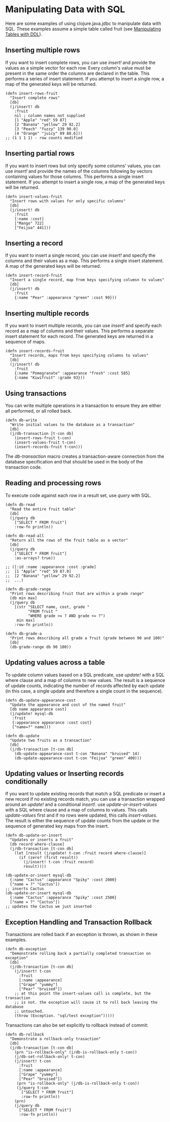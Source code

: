 # Manipulating Data with SQL
Here are some examples of using clojure.java.jdbc to manipulate data with SQL.
These examples assume a simple table called fruit (see [Manipulating Tables with DDL](https://github.com/clojure/java.jdbc/blob/master/doc/clojure/java/jdbc/UsingDDL.md)).
## Inserting multiple rows
If you want to insert complete rows, you can use *insert!* and provide the values as a simple vector for each row. Every column's value must be present in the same order the columns are declared in the table. This performs a series of insert statement. If you attempt to insert a single row, a map of the generated keys will be returned.

    (defn insert-rows-fruit
      "Insert complete rows"
      [db]
      (j/insert! db
        :fruit
        nil ; column names not supplied
        [1 "Apple" "red" 59 87]
        [2 "Banana" "yellow" 29 92.2]
        [3 "Peach" "fuzzy" 139 90.0]
        [4 "Orange" "juicy" 89 88.6]))
    ;; (1 1 1 1) - row counts modified

## Inserting partial rows
If you want to insert rows but only specify some columns' values, you can use *insert!* and provide the names of the columns following by vectors containing values for those columns. This performs a single insert statement. If you attempt to insert a single row, a map of the generated keys will be returned.

    (defn insert-values-fruit
      "Insert rows with values for only specific columns"
      [db]
      (j/insert! db
        :fruit
        [:name :cost]
        ["Mango" 722]
        ["Feijoa" 441]))

## Inserting a record
If you want to insert a single record, you can use *insert!* and specify the columns and their values as a map. This performs a single insert statement. A map of the generated keys will be returned.

    (defn insert-record-fruit
      "Insert a single record, map from keys specifying columsn to values"
      [db]
      (j/insert! db
        :fruit
        {:name "Pear" :appearance "green" :cost 99}))

## Inserting multiple records
If you want to insert multiple records, you can use *insert!* and specify each record as a map of columns and their values. This performs a separate insert statement for each record. The generated keys are returned in a sequence of maps.

    (defn insert-records-fruit
      "Insert records, maps from keys specifying columns to values"
      [db]
      (j/insert! db
        :fruit
        {:name "Pomegranate" :appearance "fresh" :cost 585}
        {:name "Kiwifruit" :grade 93}))

## Using transactions
You can write multiple operations in a transaction to ensure they are either all performed, or all rolled back.

    (defn db-write
      "Write initial values to the database as a transaction"
      [db]
      (j/db-transaction [t-con db]
        (insert-rows-fruit t-con)
        (insert-values-fruit t-con)
        (insert-records-fruit t-con)))

The *db-transaction* macro creates a transaction-aware connection from the database specification and that should be used in the body of the transaction code.

## Reading and processing rows
To execute code against each row in a result set, use *query* with SQL.

    (defn db-read
      "Read the entire fruit table"
      [db]
      (j/query db
        ["SELECT * FROM fruit"]
        :row-fn println))
    
    (defn db-read-all
      "Return all the rows of the fruit table as a vector"
      [db]
      (j/query db
        ["SELECT * FROM fruit"]
        :as-arrays? true))
    
    ;; ([:id :name :appearance :cost :grade]
    ;;  [1 "Apple" "red" 59 87.0]
    ;;  [2 "Banana" "yellow" 29 92.2]
    ;;  ...)
    
    (defn db-grade-range
      "Print rows describing fruit that are within a grade range"
      [db min max]
      (j/query db
        [(str "SELECT name, cost, grade "
              "FROM fruit "
              "WHERE grade >= ? AND grade <= ?")
         min max]
        :row-fn println))
    
    (defn db-grade-a 
      "Print rows describing all grade a fruit (grade between 90 and 100)"
      [db]
      (db-grade-range db 90 100))

## Updating values across a table
To update column values based on a SQL predicate, use *update!* with a SQL where clause and a map of columns to new values. The result is a sequence of update counts, indicating the number of records affected by each update (in this case, a single update and therefore a single count in the sequence).

    (defn db-update-appearance-cost
      "Update the appearance and cost of the named fruit"
      [db name appearance cost]
      (j/update! mysql-db
       :fruit
       {:appearance appearance :cost cost}
       ["name=?" name]))
    
    (defn db-update
      "Update two fruits as a transaction"
      [db]
      (j/db-transaction [t-con db]
        (db-update-appearance-cost t-con "Banana" "bruised" 14)
        (db-update-appearance-cost t-con "Feijoa" "green" 400)))

## Updating values or Inserting records conditionally
If you want to update existing records that match a SQL predicate or insert a new record if no existing records match, you can use a transaction wrapped around an *update!* and a conditional *insert!*.
use *update-or-insert-values* with a SQL where clause and a map of columns to values. This calls *update-values* first and if no rows were updated, this calls *insert-values*. The result is either the sequence of update counts from the update or the sequence of generated key maps from the insert.

    (defn db-update-or-insert
      "Updates or inserts a fruit"
      [db record where-clause]
      (j/db-transaction [t-con db]
        (let [result (j/update! t-con :fruit record where-clause)]
          (if (zero? (first result))
            (j/insert! t-con :fruit record)
            result))))
    
    (db-update-or-insert mysql-db
      {:name "Cactus" :appearance "Spiky" :cost 2000}
      ["name = ?" "Cactus"])
    ;; inserts Cactus
    (db-update-or-insert mysql-db
      {:name "Cactus" :appearance "Spiky" :cost 2500}
      ["name = ?" "Cactus"])
    ;; updates the Cactus we just inserted

## Exception Handling and Transaction Rollback
Transactions are rolled back if an exception is thrown, as shown in these examples.

    (defn db-exception
      "Demonstrate rolling back a partially completed transaction on exception"
      [db]
      (j/db-transaction [t-con db]
        (j/insert! t-con
          :fruit
          [:name :appearance]
          ["Grape" "yummy"]
          ["Pear" "bruised"])
        ;; at this point the insert-values call is complete, but the transaction
        ;; is not. the exception will cause it to roll back leaving the database
        ;; untouched.
        (throw (Exception. "sql/test exception")))))

Transactions can also be set explicitly to rollback instead of commit:

    (defn db-rollback
      "Demonstrate a rollback-only trasaction"
      [db]
      (j/db-transaction [t-con db]
        (prn "is-rollback-only" (j/db-is-rollback-only t-con))
        (j/db-set-rollback-only! t-con)
        (j/insert! t-con
          :fruit
          [:name :appearance]
          ["Grape" "yummy"]
          ["Pear" "bruised"])
         (prn "is-rollback-only" (j/db-is-rollback-only t-con))
         (j/query t-con
           ["SELECT * FROM fruit"]
           :row-fn println))
        (prn)
        (j/query db
          ["SELECT * FROM fruit"]
          :row-fn println))
